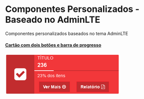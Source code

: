 # Componentes Personalizados - Baseado no AdminLTE

Componentes personalizados baseados no tema AdminLTE

#### [Cartão com dois botões e barra de progresso](https://github.com/kelvinpalves/adminlte-componentes-personalizados/blob/master/card-com-dois-botoes.html)


![](https://github.com/kelvinpalves/adminlte-componentes-personalizados/blob/master/imgs-exemplo/card-com-dois-botoes,.png?raw=true)
